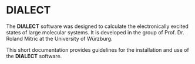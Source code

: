 # DIALECT
The __DIALECT__ software was designed to calculate the electronically excited states of large molecular systems. It is developed in the group of Prof. Dr. Roland Mitric at the University of Würzburg.

This short documentation provides guidelines for the installation and use of the __DIALECT__ software.
